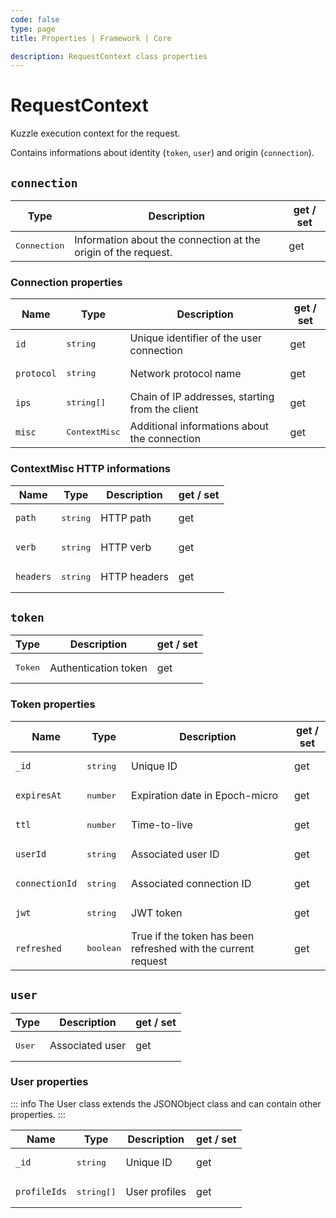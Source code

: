 ```yaml
---
code: false
type: page
title: Properties | Framework | Core

description: RequestContext class properties
---
```


# RequestContext

Kuzzle execution context for the request.

Contains informations about identity (`token`, `user`) and origin (`connection`).

## `connection`

| Type                  | Description                                                    | get / set |
|-----------------------|----------------------------------------------------------------|-----------|
| <pre>Connection</pre> | Information about the connection at the origin of the request. | get       |

### Connection properties

| Name       | Type                  | Description                                     | get / set |
|------------|-----------------------|-------------------------------------------------|-----------|
| `id`       | <pre>string</pre>     | Unique identifier of the user connection        | get       |
| `protocol` | <pre>string</pre>     | Network protocol name                           | get       |
| `ips`      | <pre>string[]</pre>   | Chain of IP addresses, starting from the client | get       |
| `misc`     | <pre>ContextMisc</pre> | Additional informations about the connection    | get       |

### ContextMisc HTTP informations

| Name      | Type              | Description  | get / set |
|-----------|-------------------|--------------|-----------|
| `path`    | <pre>string</pre> | HTTP path    | get       |
| `verb`    | <pre>string</pre> | HTTP verb    | get       |
| `headers` | <pre>string</pre> | HTTP headers | get       |

## `token`

| Type             | Description           | get / set |
|------------------|-----------------------|-----------|
| <pre>Token</pre> | Authentication token | get       |

### Token properties

| Name           | Type              | Description | get / set |
|----------------|-------------------|-------------|-----------|
| `_id`          | <pre>string</pre> | Unique ID   | get       |
| `expiresAt`    | <pre>number</pre> | Expiration date in Epoch-micro   | get       |
| `ttl`          | <pre>number</pre> | Time-to-live   | get       |
| `userId`       | <pre>string</pre> | Associated user ID   | get       |
| `connectionId` | <pre>string</pre> | Associated connection ID   | get       |
| `jwt`          | <pre>string</pre> | JWT token   | get       |
| `refreshed`    | <pre>boolean</pre> | True if the token has been refreshed with the current request   | get       |

## `user`

| Type             | Description           | get / set |
|------------------|-----------------------|-----------|
| <pre>User</pre> | Associated user | get       |

### User properties

::: info
The User class extends the JSONObject class and can contain other properties.
:::

| Name           | Type              | Description | get / set |
|----------------|-------------------|-------------|-----------|
| `_id`          | <pre>string</pre> | Unique ID   | get       |
| `profileIds`    | <pre>string[]</pre> | User profiles   | get       |

